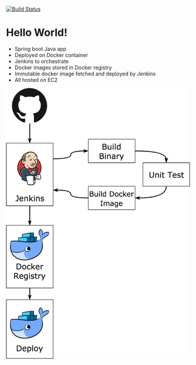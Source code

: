 [![Build Status](https://travis-ci.org/REI-Systems/rei-hello-world-spring-boot-docker.svg?branch=master)](https://travis-ci.org/REI-Systems/rei-hello-world-spring-boot-docker)

# Hello World!
* Spring boot Java app
* Deployed on Docker container
* Jenkins to orchestrate 
* Docker images stored in Docker registry
* Immutable docker image fetched and deployed by Jenkins 
* All hosted on EC2

![Architecture](https://github.com/REI-Systems/rei-hello-world-spring-boot-docker/blob/master/docs/hello-world-cicd.png)

